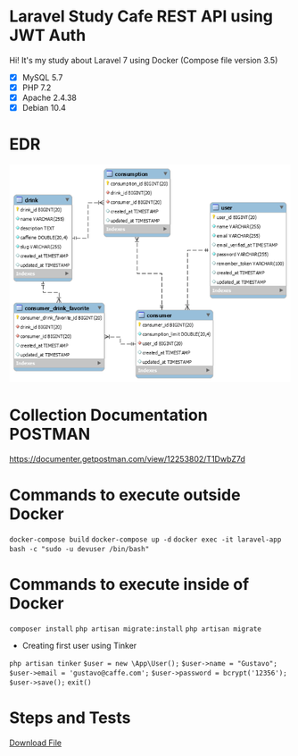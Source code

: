 # Laravel Study Cafe REST API using JWT Auth

Hi! It's my study about Laravel 7 using Docker (Compose file version 3.5) 

 - [x] MySQL 5.7 
 - [x] PHP 7.2 
 - [x] Apache 2.4.38  
 - [x] Debian 10.4
 
# EDR
![](edr.png)

# Collection Documentation POSTMAN
https://documenter.getpostman.com/view/12253802/T1DwbZ7d
  
# Commands to execute outside Docker
`docker-compose build`
`docker-compose up -d`
`docker exec -it laravel-app bash -c "sudo -u devuser /bin/bash" `

# Commands to execute inside of Docker
`composer install`
`php artisan migrate:install`
`php artisan migrate`

 - Creating first user using Tinker
 
`php artisan tinker`
`$user = new \App\User();`
`$user->name = "Gustavo";`
`$user->email = 'gustavo@caffe.com';`
`$user->password = bcrypt('12356');`
`$user->save();`
`exit()`

# Steps and Tests
[Download File](steps_and_tests.pdf)
